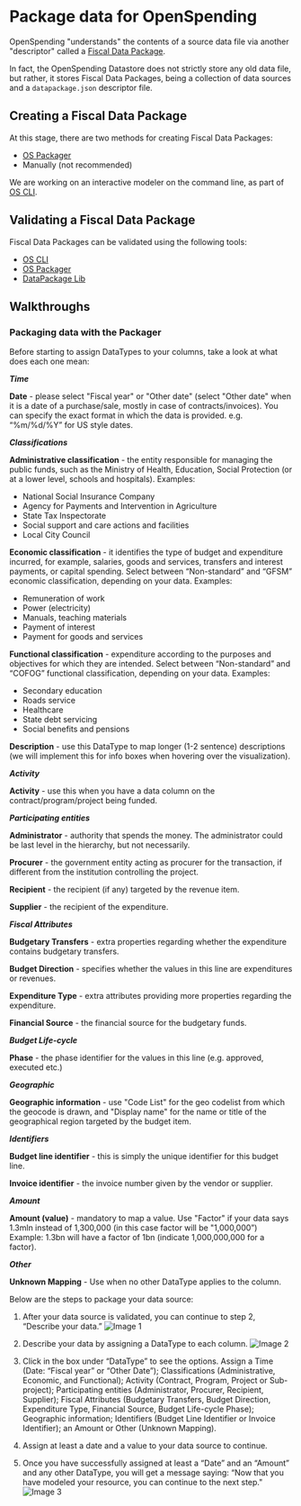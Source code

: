 # Package data for OpenSpending

OpenSpending "understands" the contents of a source data file via another "descriptor" called a [Fiscal Data Package](http://fiscal.dataprotocols.org/spec/).

In fact, the OpenSpending Datastore does not strictly store any old data file, but rather, it stores Fiscal Data Packages, being a collection of data sources and a `datapackage.json` descriptor file.

## Creating a Fiscal Data Package

At this stage, there are two methods for creating Fiscal Data Packages:

- [OS Packager](https://github.com/openspending/os-packager)
- Manually (not recommended)

We are working on an interactive modeler on the command line, as part of [OS CLI](https://github.com/openspending/os-cli).

## Validating a Fiscal Data Package

Fiscal Data Packages can be validated using the following tools:

- [OS CLI](https://github.com/openspending/os-cli)
- [OS Packager](https://github.com/openspending/os-packager)
- [DataPackage Lib](https://github.com/frictionlessdata/datapackage-py)

## Walkthroughs

### Packaging data with the Packager

Before starting to assign DataTypes to your columns, take a look at what does each one mean:


***Time***

**Date** - please select "Fiscal year" or "Other date" (select "Other date" when it is a date of a purchase/sale, mostly in case of contracts/invoices). You can specify the exact format in which the data is provided. e.g. “%m/%d/%Y” for US style dates.


***Classifications***

**Administrative classification** - the entity responsible for managing the public funds, such as the Ministry of Health, Education, Social Protection (or at a lower level, schools and hospitals). Examples: 
* National Social Insurance Company 
* Agency for Payments and Intervention in Agriculture 
* State Tax Inspectorate
* Social support and care actions and facilities
* Local City Council

**Economic classification** - it identifies the type of budget and expenditure incurred, for example, salaries, goods and services, transfers and interest payments, or capital spending. Select between “Non-standard” and “GFSM” economic classification, depending on your data. Examples:
* Remuneration of work
* Power (electricity)
* Manuals, teaching materials
* Payment of interest
* Payment for goods and services

**Functional classification** - expenditure according to the purposes and objectives for which they are intended. Select between “Non-standard” and “COFOG” functional classification, depending on your data.
Examples:
* Secondary education
* Roads service
* Healthcare
* State debt servicing
* Social benefits and pensions

**Description** - use this DataType to map longer (1-2 sentence) descriptions (we will implement this for info boxes when hovering over the visualization).


***Activity***

**Activity** - use this when you have a data column on the contract/program/project being funded.


***Participating entities***

**Administrator** - authority that spends the money. The administrator could be last level in the hierarchy, but not necessarily.

**Procurer** - the government entity acting as procurer for the transaction, if different from the institution controlling the project.

**Recipient** - the recipient (if any) targeted by the revenue item.

**Supplier** - the recipient of the expenditure.


***Fiscal Attributes***

**Budgetary Transfers** - extra properties regarding whether the expenditure contains budgetary transfers.

**Budget Direction** - specifies whether the values in this line are expenditures or revenues.

**Expenditure Type** - extra attributes providing more properties regarding the expenditure.

**Financial Source** - the financial source for the budgetary funds.


***Budget Life-cycle***

**Phase** - the phase identifier for the values in this line (e.g. approved, executed etc.)


***Geographic***

**Geographic information** - use "Code List" for the geo codelist from which the geocode is drawn, and "Display name" for the name or title of the geographical region targeted by the budget item.


***Identifiers***

**Budget line identifier** - this is simply the unique identifier for this budget line.

**Invoice identifier** - the invoice number given by the vendor or supplier.


***Amount***

**Amount (value)** - mandatory to map a value. Use "Factor" if your data says 1.3mln instead of 1,300,000 (in this case factor will be "1,000,000”) Example: 1.3bn will have a factor of 1bn (indicate 1,000,000,000 for a factor).


***Other***

**Unknown Mapping** - Use when no other DataType applies to the column.

Below are the steps to package your data source:

1. After your data source is validated, you can continue to step 2, “Describe your data.”
![Image 1](https://raw.githubusercontent.com/VictoriaVlad/docs/master/images/Package%201..jpg)

2. Describe your data by assigning a DataType to each column.
![Image 2](https://raw.githubusercontent.com/VictoriaVlad/docs/master/images/datatypes.png)

3. Click in the box under “DataType” to see the options. Assign a Time (Date: “Fiscal year” or “Other Date”); Classifications (Administrative, Economic, and Functional); Activity (Contract, Program, Project or Sub-project); Participating entities (Administrator, Procurer, Recipient, Supplier); Fiscal Attributes (Budgetary Transfers, Budget Direction, Expenditure Type, Financial Source, Budget Life-cycle Phase); Geographic information; Identifiers (Budget Line Identifier or Invoice Identifier); an Amount or Other (Unknown Mapping).
4. Assign at least a date and a value to your data source to continue.

5. Once you have successfully assigned at least a “Date” and an “Amount” and any other DataType, you will get a message saying: “Now that you have modeled your resource, you can continue to the next step."
![Image 3](https://raw.githubusercontent.com/VictoriaVlad/docs/master/images/Package%203..jpg)
